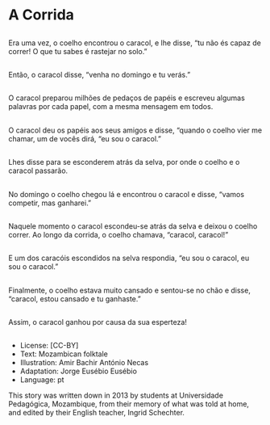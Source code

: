 # A Corrida

##
Era uma vez, o coelho
encontrou o caracol, e
lhe disse, “tu não és
capaz de correr! O que
tu sabes é rastejar no
solo.”

##
Então, o caracol disse,
“venha no domingo e tu
verás.”

##
O caracol preparou
milhões de pedaços de
papéis e escreveu
algumas palavras por
cada papel, com a
mesma mensagem em
todos.

##
O caracol deu os papéis
aos seus amigos e
disse, “quando o coelho
vier me chamar, um de
vocês dirá, “eu sou o
caracol.”

##
Lhes disse para se
esconderem atrás da
selva, por onde o
coelho e o caracol
passarão.

##
No domingo o coelho
chegou lá e encontrou o
caracol e disse, “vamos
competir, mas
ganharei.”

##
Naquele momento o
caracol escondeu-se
atrás da selva e deixou
o coelho correr. Ao
longo da corrida, o
coelho chamava,
“caracol, caracol!”

##
E um dos caracóis
escondidos na selva
respondia, “eu sou o
caracol, eu sou o
caracol.”

##
Finalmente, o coelho
estava muito cansado e
sentou-se no chão e
disse, “caracol, estou
cansado e tu
ganhaste.”

##
Assim, o caracol
ganhou por causa da
sua esperteza!

##
* License: [CC-BY]
* Text: Mozambican folktale
* Illustration: Amir Bachir António Necas
* Adaptation: Jorge Eusébio Eusébio
* Language: pt

This story was written down in 2013
by students at Universidade
Pedagógica, Mozambique, from
their memory of what was told at
home, and edited by their English
teacher, Ingrid Schechter.
